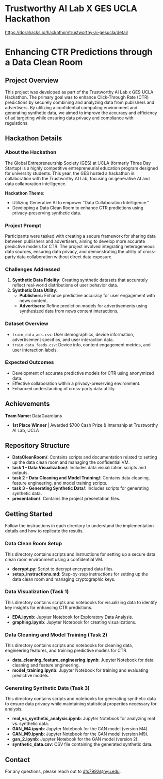 # Trustworthy AI Lab X GES UCLA Hackathon
https://dorahacks.io/hackathon/trustworthy-ai-gesucla/detail

# Enhancing CTR Predictions through a Data Clean Room

## Project Overview
This project was developed as part of the Trustworthy AI Lab x GES UCLA Hackathon. The primary goal was to enhance Click-Through Rate (CTR) predictions by securely combining and analyzing data from publishers and advertisers. By utilizing a confidential computing environment and generating synthetic data, we aimed to improve the accuracy and efficiency of ad targeting while ensuring data privacy and compliance with regulations.

## Hackathon Details

### About the Hackathon
The Global Entrepreneurship Society (GES) at UCLA (formerly Three Day Startup) is a highly competitive entrepreneurial education program designed for university students. This year, the GES hosted a hackathon in collaboration with the Trustworthy AI Lab, focusing on generative AI and data collaboration intelligence.

**Hackathon Theme:**
- Utilizing Generative AI to empower “Data Collaboration Intelligence.”
- Developing a Data Clean Room to enhance CTR predictions using privacy-preserving synthetic data.

### Project Prompt
Participants were tasked with creating a secure framework for sharing data between publishers and advertisers, aiming to develop more accurate predictive models for CTR. The project involved integrating heterogeneous data sources, ensuring data privacy, and demonstrating the utility of cross-party data collaboration without direct data exposure.

### Challenges Addressed
1. **Synthetic Data Fidelity:** Creating synthetic datasets that accurately reflect real-world distributions of user behavior data.
2. **Synthetic Data Utility:**
   - **Publishers:** Enhance predictive accuracy for user engagement with news content.
   - **Advertisers:** Refine prediction models for advertisements using synthesized data from news content interactions.

### Dataset Overview
- `train_data_ads.csv`: User demographics, device information, advertisement specifics, and user interaction data.
- `train_data_feeds.csv`: Device info, content engagement metrics, and user interaction labels.

### Expected Outcomes
- Development of accurate predictive models for CTR using anonymized data.
- Effective collaboration within a privacy-preserving environment.
- Enhanced understanding of cross-party data utility.

## Achievements
**Team Name:** DataGuardians
- **1st Place Winner** | Awarded $700 Cash Prize & Internship at Trustworthy AI Lab, UCLA

## Repository Structure
- **DataCleanRoom/**: Contains scripts and documentation related to setting up the data clean room and managing the confidential VM.
- **task 1 - Data Visualization/**: Includes data visualization scripts and outputs.
- **task 2 - Data Cleaning and Model Training/**: Contains data cleaning, feature engineering, and model training scripts.
- **task 3 - Generating Synthetic Data/**: Includes scripts for generating synthetic data.
- **presentation/**: Contains the project presentation files.

## Getting Started
Follow the instructions in each directory to understand the implementation details and how to replicate the results.

### Data Clean Room Setup
This directory contains scripts and instructions for setting up a secure data clean room environment using a confidential VM.

- **decrypt.py**: Script to decrypt encrypted data files.
- **setup_instructions.md**: Step-by-step instructions for setting up the data clean room and managing cryptographic keys.

### Data Visualization (Task 1)
This directory contains scripts and notebooks for visualizing data to identify key insights for enhancing CTR predictions.

- **EDA.ipynb**: Jupyter Notebook for Exploratory Data Analysis.
- **graphing.ipynb**: Jupyter Notebook for creating visualizations.

### Data Cleaning and Model Training (Task 2)
This directory contains scripts and notebooks for cleaning data, engineering features, and training predictive models for CTR.

- **data_cleaning_feature_engineering.ipynb**: Jupyter Notebook for data cleaning and feature engineering.
- **model_training.ipynb**: Jupyter Notebook for training and evaluating predictive models.

### Generating Synthetic Data (Task 3)
This directory contains scripts and notebooks for generating synthetic data to ensure data privacy while maintaining statistical properties necessary for analysis.

- **real_vs_synthetic_analysis.ipynb**: Jupyter Notebook for analyzing real vs. synthetic data.
- **GAN_M4.ipynb**: Jupyter Notebook for the GAN model (version M4).
- **GAN_M9.ipynb**: Jupyter Notebook for the GAN model (version M9).
- **gan_2.ipynb**: Jupyter Notebook for the GAN model (version 2).
- **synthetic_data.csv**: CSV file containing the generated synthetic data.

## Contact
For any questions, please reach out to dts7992@nyu.edu.

